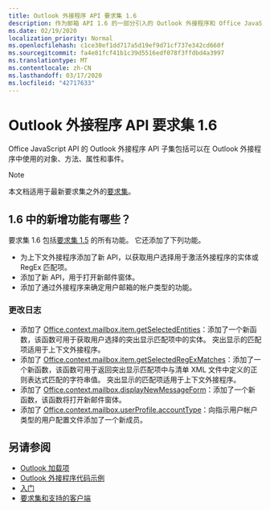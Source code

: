 ```yaml
---
title: Outlook 外接程序 API 要求集 1.6
description: 作为邮箱 API 1.6 的一部分引入的 Outlook 外接程序和 Office JavaScript Api 的功能和 Api。
ms.date: 02/19/2020
localization_priority: Normal
ms.openlocfilehash: c1ce30ef1dd717a5d19ef9d71cf737e342cd660f
ms.sourcegitcommit: fa4e81fcf41b1c39d5516edf078f3ffdbd4a3997
ms.translationtype: MT
ms.contentlocale: zh-CN
ms.lasthandoff: 03/17/2020
ms.locfileid: "42717633"
---
```

# <a name="outlook-add-in-api-requirement-set-16"></a>Outlook 外接程序 API 要求集 1.6

Office JavaScript API 的 Outlook 外接程序 API 子集包括可以在 Outlook 外接程序中使用的对象、方法、属性和事件。

> [!NOTE]
> 本文档适用于最新要求集之外的[要求集](../../requirement-sets/outlook-api-requirement-sets.md)。

## <a name="whats-new-in-16"></a>1.6 中的新增功能有哪些？

要求集 1.6 包括[要求集 1.5](../requirement-set-1.5/outlook-requirement-set-1.5.md) 的所有功能。 它还添加了下列功能。

- 为上下文外接程序添加了新 API，以获取用户选择用于激活外接程序的实体或 RegEx 匹配项。
- 添加了新 API，用于打开新邮件窗体。
- 添加了通过外接程序来确定用户邮箱的帐户类型的功能。

### <a name="change-log"></a>更改日志

- 添加了 [Office.context.mailbox.item.getSelectedEntities](office.context.mailbox.item.md#methods)：添加了一个新函数，该函数可用于获取用户选择的突出显示匹配项中的实体。 突出显示的匹配项适用于上下文外接程序。
- 添加了 [Office.context.mailbox.item.getSelectedRegExMatches](office.context.mailbox.item.md#methods)：添加了一个新函数，该函数可用于返回突出显示匹配项中与清单 XML 文件中定义的正则表达式匹配的字符串值。 突出显示的匹配项适用于上下文外接程序。
- 添加了 [Office.context.mailbox.displayNewMessageForm](office.context.mailbox.md#methods)：添加了一个新函数，该函数将打开新邮件窗体。
- 添加了 [Office.context.mailbox.userProfile.accountType](/javascript/api/outlook/office.userprofile?view=outlook-js-1.6#accounttype)：向指示用户帐户类型的用户配置文件添加了一个新成员。

## <a name="see-also"></a>另请参阅

- [Outlook 加载项](../../../outlook/outlook-add-ins-overview.md)
- [Outlook 外接程序代码示例](https://developer.microsoft.com/outlook/gallery/?filterBy=Outlook,Samples,Add-ins)
- [入门](../../../quickstarts/outlook-quickstart.md)
- [要求集和支持的客户端](../../requirement-sets/outlook-api-requirement-sets.md)
